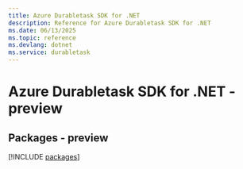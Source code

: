 ```yaml
---
title: Azure Durabletask SDK for .NET
description: Reference for Azure Durabletask SDK for .NET
ms.date: 06/13/2025
ms.topic: reference
ms.devlang: dotnet
ms.service: durabletask
---
```

# Azure Durabletask SDK for .NET - preview
## Packages - preview
[!INCLUDE [packages](durabletask-index.md)]